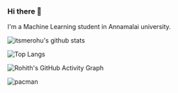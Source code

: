 ### Hi there 👋

I'm a Machine Learning student in Annamalai university.

![itsmerohu's github stats](https://github-readme-stats.vercel.app/api?username=itsmerohu&bg_color=30,e96443,904e95&title_color=fff&text_color=fff)

![Top Langs](https://github-readme-stats.vercel.app/api/top-langs/?username=itsmerohu&show_icons=true&theme=cobalt)

![Rohith's GitHub Activity Graph](https://activity-graph.herokuapp.com/graph?username=itsmerohu&theme=rogue)

![pacman]('https://github.com/itsmerohu/itsmerohu/blob/main/etc/pacman.gif')
